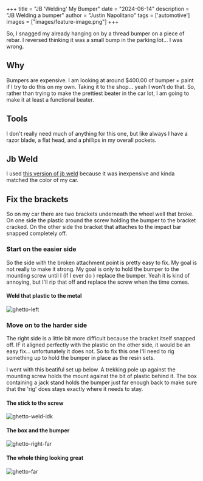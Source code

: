 +++
title =  "JB 'Welding' My Bumper"
date = "2024-06-14"
description = "JB Welding a bumper"
author = "Justin Napolitano"
tags = ['automotive']
images = ["images/feature-image.png"]
+++


<!-- # JB Welding a front bumper  -->

So, I snagged my already hanging on by a thread bumper on a piece of rebar. I reversed thinking it was a small bump in the parking lot... I was wrong.

## Why

Bumpers are expensive. I am looking at around $400.00 of bumper + paint if I try to do this on my own. Taking it to the shop... yeah I won't do that.  So, rather than trying to make the prettiest beater in the car lot, I am going to make it at least a functional beater. 

## Tools

I don't really need much of anything for this one, but like always I have a razor blade, a flat head, and a phillips in my overall pockets. 

## Jb Weld

I used [this version of jb weld](https://www.amazon.com/J-B-Weld-50176-KwikWeld-Reinforced/dp/B009EU5ZMA/ref=sr_1_9?crid=E7906IRBRALN&dib=eyJ2IjoiMSJ9.H2AK46mHNlIUo4r-NYZbhYIKI4RetkiJACCrYWumMLNg1qa9S3ng3fxU427OaLfPN4ZODtnZCdNrvbpecLryLyHYMnFiVQbTdSto4IE5ypCvF6CwCm9Hq_E4h1WusqSuxUbdmB11XZ-gupPWJkgVGJpzYRNLmJ4e4mv5WNF3xFbEN9R7p5zP9ZKGvixdCfkxKPSs3MmMIVwEoTRSmKsbatGKPDz5gC_YAgdxIZqr-e8.lSvh4Kpw7vBPORArKFP3njWeNd_JkACbvUe8dsy4JMQ&dib_tag=se&keywords=jb+weld&qid=1718407395&sprefix=jb+weld%2Caps%2C107&sr=8-9) because it was inexpensive and kinda matched the color of my car.  

## Fix the brackets

So on my car there are two brackets underneath the wheel well that broke. On one side the plastic around the screw holding the bumper to the bracket cracked. On the other side the bracket that attaches to the impact bar snapped completely off.  

### Start on the easier side

So the side with the broken attachment point is pretty easy to fix. My goal is not really to make it strong. My goal is only to hold the bumper to the mounting screw until I (if I ever do ) replace the bumper.  Yeah it is kind of annoying, but I'll rip that off and replace the screw when the time comes.  

#### Weld that plastic to the metal

![ghetto-left](./photos/ghetto-left.jpg)

### Move on to the harder side

The right side is a little bit more difficult because the bracket itself snapped off. IF it aligned perfectly with the plastic on the other side, it would be an easy fix... unfortunately it does not. So to fix this one I'll need to rig something up to hold the bumper in place as the resin sets. 

I went with this beatiful set up below.  A trekking pole up against the mounting screw holds the mount against the bit of plastic behind it. The box containing a jack stand holds the bumper just far enough back to make sure that the 'rig' does stays exactly where it needs to stay. 

#### The stick to the screw

![ghetto-weld-idk](./photos/ghetto-weld-idk.jpg)

#### The box and the bumper

![ghetto-right-far](./photos/ghetto-weld-far.jpg)

#### The whole thing looking great

![ghetto-far](./photos/ghetto-far.jpg)

